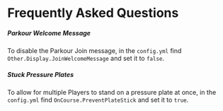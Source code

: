 Frequently Asked Questions
======

##### Parkour Welcome Message

To disable the Parkour Join message, in the `config.yml` find `Other.Display.JoinWelcomeMessage` and set it to `false`.

##### Stuck Pressure Plates

To allow for multiple Players to stand on a pressure plate at once, in the `config.yml` find `OnCourse.PreventPlateStick` and set it to `true`.
